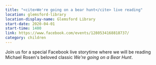 ```yaml
---
title: "<cite>We're going on a bear hunt</cite> live reading"
location: glemsford-library
location-display-name: Glemsford Library
start-date: 2020-04-01
start-time: 1400
link: https://www.facebook.com/events/1280534168818737/
category: children
---
```


Join us for a special Facebook live storytime where we will be reading Michael Rosen's beloved classic <cite>We're going on a Bear Hunt</cite>.
